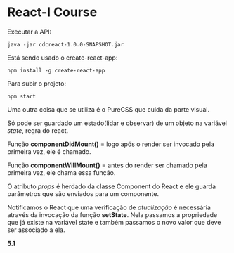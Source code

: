 React-I Course
============================

Executar a API:

```text
java -jar cdcreact-1.0.0-SNAPSHOT.jar
```

Está sendo usado o create-react-app:

```text
npm install -g create-react-app
```

Para subir o projeto:

```text
npm start
```

Uma outra coisa que se utiliza é o PureCSS que cuida da parte visual.

Só pode ser guardado um estado(lidar e observar) de um objeto na variável _state_, regra do react.

Função **componentDidMount()** = logo após o render ser invocado pela primeira vez, ele é chamado.

Função **componentWillMount()** = antes do render ser chamado pela primeira vez, ele chama essa função.

O atributo _props_ é herdado da classe Component do React e ele guarda parâmetros que são enviados para um componente.

Notificamos o React que uma verificação de _atualização_ é necessária através da invocação da função **setState**. Nela passamos a propriedade que já existe na variável state e também passamos o novo valor que deve ser associado a ela.

**5.1**